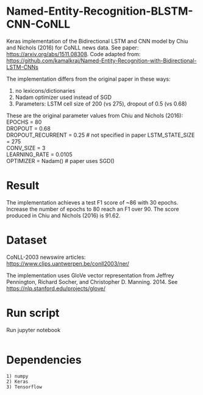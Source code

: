 # Named-Entity-Recognition-BLSTM-CNN-CoNLL
  Keras implementation of the Bidirectional LSTM and CNN model by Chiu and Nichols (2016) for CoNLL news data. See paper: https://arxiv.org/abs/1511.08308. Code adapted from: https://github.com/kamalkraj/Named-Entity-Recognition-with-Bidirectional-LSTM-CNNs

The implementation differs from the original paper in these ways:
  1) no lexicons/dictionaries
  2) Nadam optimizer used instead of SGD
  3) Parameters: LSTM cell size of 200 (vs 275), dropout of 0.5 (vs 0.68)

These are the original parameter values from Chiu and Nichols (2016):
  EPOCHS = 80               
  DROPOUT = 0.68            
  DROPOUT_RECURRENT = 0.25  # not specified in paper
  LSTM_STATE_SIZE = 275     
  CONV_SIZE = 3             
  LEARNING_RATE = 0.0105    
  OPTIMIZER = Nadam()       # paper uses SGD()

# Result 
  The implementation achieves a test F1 score of ~86 with 30 epochs. Increase the number of epochs to 80 reach an F1 over 90. The score produced in Chiu and Nichols (2016) is 91.62. 

# Dataset
  CoNLL-2003 newswire articles: https://www.clips.uantwerpen.be/conll2003/ner/

  The implementation uses GloVe vector representation from Jeffrey Pennington, Richard Socher, and Christopher D. Manning. 2014. See https://nlp.stanford.edu/projects/glove/

# Run script

  Run jupyter notebook
 ```nn_CoNLL.ipynb
 ```
# Dependencies 
    1) numpy 
    2) Keras
    3) Tensorflow
 
 
 
 
 
